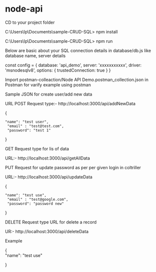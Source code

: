 # node-api

CD to your project folder

C:\Users\lp\Documents\sample-CRUD-SQL> npm install

C:\Users\lp\Documents\sample-CRUD-SQL> npm run

Below are basic about your SQL connection details in database/db.js like database name, server details

const config = {
  database: 'api_demo',
  server: 'xxxxxxxxxxx',
  driver: 'msnodesqlv8',
  options: {
    trustedConnection: true
  }
} 

Import postman-colleaction/Node API Demo.postman_collection.json in Postman for varify example using postman

Sample JSON for create user/add new data

URL POST Request type:- http://localhost:3000/api/addNewData

{

    "name": "test user",
     "email" : "test@test.com",
     "password": "test 1"
}


GET Request type for lis of data

URL:- http://localhost:3000/api/getAllData


PUT Request for update password as per per given login in coltriller

URL:- http://localhost:3000/api/updateData

{

    "name": "test use",
     "email" : "test@google.com",
     "password": "password new"
}


DELETE Request type URL for delete a record

UR:- http://localhost:3000/api/deleteData


Example

{    
"name": "test use"
        
}

